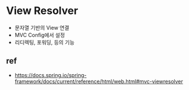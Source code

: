 # View Resolver
* 문자열 기반의 View 연결
* MVC Config에서 설정
* 리디렉팅, 포워딩, 등의 기능

## ref
* https://docs.spring.io/spring-framework/docs/current/reference/html/web.html#mvc-viewresolver
